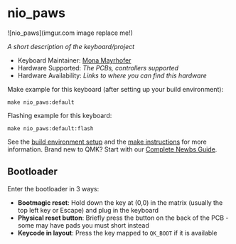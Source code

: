 # nio_paws

![nio_paws](imgur.com image replace me!)

*A short description of the keyboard/project*

* Keyboard Maintainer: [Mona Mayrhofer](https://github.com/MonaMayrhofer)
* Hardware Supported: *The PCBs, controllers supported*
* Hardware Availability: *Links to where you can find this hardware*

Make example for this keyboard (after setting up your build environment):

    make nio_paws:default

Flashing example for this keyboard:

    make nio_paws:default:flash

See the [build environment setup](https://docs.qmk.fm/#/getting_started_build_tools) and the [make instructions](https://docs.qmk.fm/#/getting_started_make_guide) for more information. Brand new to QMK? Start with our [Complete Newbs Guide](https://docs.qmk.fm/#/newbs).

## Bootloader

Enter the bootloader in 3 ways:

* **Bootmagic reset**: Hold down the key at (0,0) in the matrix (usually the top left key or Escape) and plug in the keyboard
* **Physical reset button**: Briefly press the button on the back of the PCB - some may have pads you must short instead
* **Keycode in layout**: Press the key mapped to `QK_BOOT` if it is available
